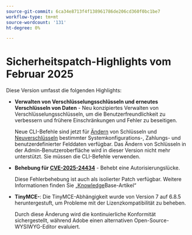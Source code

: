 ```yaml
---
source-git-commit: 6ca34e8713f4f138961786de206cd360f0bc1be7
workflow-type: tm+mt
source-wordcount: '131'
ht-degree: 0%

---
```

# Sicherheitspatch-Highlights vom Februar 2025

Diese Version umfasst die folgenden Highlights:

* **Verwalten von Verschlüsselungsschlüsseln und erneutes Verschlüsseln von Daten** - Neu konzipiertes Verwalten von Verschlüsselungsschlüsseln, um die Benutzerfreundlichkeit zu verbessern und frühere Einschränkungen und Fehler zu beseitigen.<!-- AC-12679 -->

  Neue CLI-Befehle sind jetzt für [Ändern](https://experienceleague.adobe.com/en/docs/commerce-admin/systems/security/encryption-key) von Schlüsseln und [Neuverschlüsseln](https://developer.adobe.com/commerce/php/development/security/data-encryption/) bestimmter Systemkonfigurations-, Zahlungs- und benutzerdefinierter Felddaten verfügbar. Das Ändern von Schlüsseln in der Admin-Benutzeroberfläche wird in dieser Version nicht mehr unterstützt. Sie müssen die CLI-Befehle verwenden.

* **Behebung für [CVE-2025-24434](https://nvd.nist.gov/vuln/detail/CVE-2025-24434)** - Behebt eine Autorisierungslücke.

  Diese Fehlerbehebung ist auch als isolierter Patch verfügbar. Weitere Informationen finden Sie [ „Knowledge](https://experienceleague.adobe.com/en/docs/commerce-knowledge-base/kb/troubleshooting/known-issues-patches-attached/security-update-available-for-adobe-commerce-apsb25-08)Base-Artikel“<!-- AC-12755 -->

* **TinyMCE-**: Die TinyMCE-Abhängigkeit wurde von Version 7 auf 6.8.5 heruntergestuft, um Probleme mit der Lizenzkompatibilität zu beheben.

  Durch diese Änderung wird die kontinuierliche Konformität sichergestellt, während Adobe einen alternativen Open-Source-WYSIWYG-Editor evaluiert.
